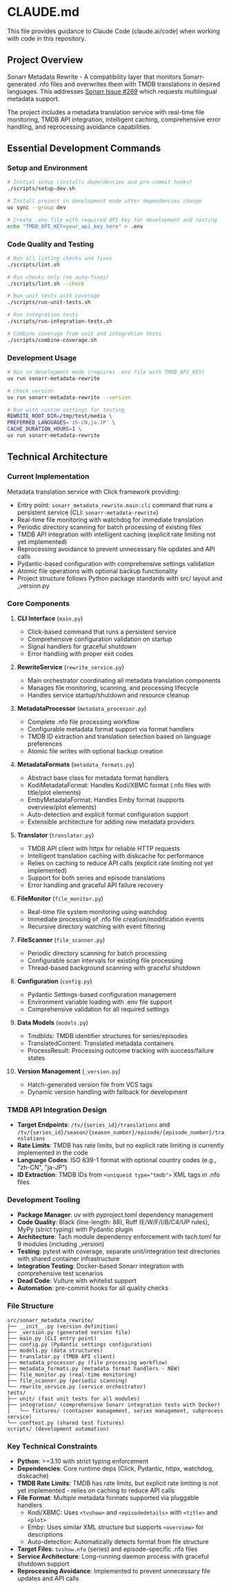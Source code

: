 # CLAUDE.md

This file provides guidance to Claude Code (claude.ai/code) when working with
code in this repository.

## Project Overview

Sonarr Metadata Rewrite - A compatibility layer that monitors
Sonarr-generated .nfo files and overwrites them with TMDB translations in
desired languages. This addresses [Sonarr Issue #269](
https://github.com/Sonarr/Sonarr/issues/269) which requests multilingual
metadata support.

The project includes a metadata translation service with real-time file
monitoring, TMDB API integration, intelligent caching, comprehensive error
handling, and reprocessing avoidance capabilities.

## Essential Development Commands

### Setup and Environment

```bash
# Initial setup (installs dependencies and pre-commit hooks)
./scripts/setup-dev.sh

# Install project in development mode after dependencies change
uv sync --group dev

# Create .env file with required API key for development and testing
echo "TMDB_API_KEY=your_api_key_here" > .env
```

### Code Quality and Testing

```bash
# Run all linting checks and fixes
./scripts/lint.sh

# Run checks only (no auto-fixes)
./scripts/lint.sh --check

# Run unit tests with coverage
./scripts/run-unit-tests.sh

# Run integration tests
./scripts/run-integration-tests.sh

# Combine coverage from unit and integration tests
./scripts/combine-coverage.sh
```

### Development Usage

```bash
# Run in development mode (requires .env file with TMDB_API_KEY)
uv run sonarr-metadata-rewrite

# Check version
uv run sonarr-metadata-rewrite --version

# Run with custom settings for testing
REWRITE_ROOT_DIR=/tmp/test/media \
PREFERRED_LANGUAGES='zh-CN,ja-JP' \
CACHE_DURATION_HOURS=1 \
uv run sonarr-metadata-rewrite
```

## Technical Architecture

### Current Implementation

Metadata translation service with Click framework providing:

- Entry point: `sonarr_metadata_rewrite.main:cli` command that runs a
  persistent service (CLI: `sonarr-metadata-rewrite`)
- Real-time file monitoring with watchdog for immediate translation
- Periodic directory scanning for batch processing of existing files
- TMDB API integration with intelligent caching (explicit rate limiting not
  yet implemented)
- Reprocessing avoidance to prevent unnecessary file updates and API calls
- Pydantic-based configuration with comprehensive settings validation
- Atomic file operations with optional backup functionality
- Project structure follows Python package standards with src/ layout and
  _version.py

### Core Components

1. **CLI Interface** (`main.py`)
   - Click-based command that runs a persistent service
   - Comprehensive configuration validation on startup
   - Signal handlers for graceful shutdown
   - Error handling with proper exit codes

2. **RewriteService** (`rewrite_service.py`)
   - Main orchestrator coordinating all metadata translation components
   - Manages file monitoring, scanning, and processing lifecycle
   - Handles service startup/shutdown and resource cleanup

3. **MetadataProcessor** (`metadata_processor.py`)
   - Complete .nfo file processing workflow
   - Configurable metadata format support via format handlers
   - TMDB ID extraction and translation selection based on language preferences
   - Atomic file writes with optional backup creation

4. **MetadataFormats** (`metadata_formats.py`)
   - Abstract base class for metadata format handlers
   - KodiMetadataFormat: Handles Kodi/XBMC format (.nfo files with title/plot elements)
   - EmbyMetadataFormat: Handles Emby format (supports overview/plot elements)
   - Auto-detection and explicit format configuration support
   - Extensible architecture for adding new metadata providers

5. **Translator** (`translator.py`)
   - TMDB API client with httpx for reliable HTTP requests
   - Intelligent translation caching with diskcache for performance
   - Relies on caching to reduce API calls (explicit rate limiting not yet implemented)
   - Support for both series and episode translations
   - Error handling and graceful API failure recovery

6. **FileMonitor** (`file_monitor.py`)
   - Real-time file system monitoring using watchdog
   - Immediate processing of .nfo file creation/modification events
   - Recursive directory watching with event filtering

6. **FileScanner** (`file_scanner.py`)
   - Periodic directory scanning for batch processing
   - Configurable scan intervals for existing file processing
   - Thread-based background scanning with graceful shutdown

7. **Configuration** (`config.py`)
   - Pydantic Settings-based configuration management
   - Environment variable loading with .env file support
   - Comprehensive validation for all required settings

8. **Data Models** (`models.py`)
   - TmdbIds: TMDB identifier structures for series/episodes
   - TranslatedContent: Translated metadata containers
   - ProcessResult: Processing outcome tracking with success/failure states

9. **Version Management** (`_version.py`)
   - Hatch-generated version file from VCS tags
   - Dynamic version handling with fallback for development

### TMDB API Integration Design

- **Target Endpoints**: `/tv/{series_id}/translations` and
  `/tv/{series_id}/season/{season_number}/episode/{episode_number}/translations`
- **Rate Limits**: TMDB has rate limits, but no explicit rate limiting is
  currently implemented in the code
- **Language Codes**: ISO 639-1 format with optional country codes (e.g.,
  "zh-CN", "ja-JP")
- **ID Extraction**: TMDB IDs from `<uniqueid type="tmdb">` XML tags in
  .nfo files

### Development Tooling

- **Package Manager**: uv with pyproject.toml dependency management
- **Code Quality**: Black (line-length: 88), Ruff (E/W/F/I/B/C4/UP rules),
  MyPy (strict typing) with Pydantic plugin
- **Architecture**: Tach module dependency enforcement with tach.toml for 9
  modules (including _version)
- **Testing**: pytest with coverage, separate unit/integration test
  directories with shared container infrastructure
- **Integration Testing**: Docker-based Sonarr integration with comprehensive
  test scenarios
- **Dead Code**: Vulture with whitelist support
- **Automation**: pre-commit hooks for all quality checks

### File Structure

```text
src/sonarr_metadata_rewrite/
├── __init__.py (version definition)
├── _version.py (generated version file)
├── main.py (CLI entry point)
├── config.py (Pydantic settings configuration)
├── models.py (data structures)
├── translator.py (TMDB API client)
├── metadata_processor.py (file processing workflow)
├── metadata_formats.py (metadata format handlers - NEW)
├── file_monitor.py (real-time monitoring)
├── file_scanner.py (periodic scanning)
└── rewrite_service.py (service orchestrator)
tests/
├── unit/ (fast unit tests for all modules)
├── integration/ (comprehensive Sonarr integration tests with Docker)
│   └── fixtures/ (container management, series management, subprocess service)
└── conftest.py (shared test fixtures)
scripts/ (development automation)
```

### Key Technical Constraints

- **Python**: >=3.10 with strict typing enforcement
- **Dependencies**: Core runtime deps (Click, Pydantic, httpx, watchdog,
  diskcache)
- **TMDB Rate Limits**: TMDB has rate limits, but explicit rate limiting is
  not yet implemented - relies on caching to reduce API calls
- **File Format**: Multiple metadata formats supported via pluggable handlers
  - Kodi/XBMC: Uses `<tvshow>` and `<episodedetails>` with `<title>` and `<plot>`
  - Emby: Uses similar XML structure but supports `<overview>` for descriptions
  - Auto-detection: Automatically detects format from file structure
- **Target Files**: `tvshow.nfo` (series) and episode-specific .nfo files
- **Service Architecture**: Long-running daemon process with graceful
  shutdown support
- **Reprocessing Avoidance**: Implemented to prevent unnecessary file
  updates and API calls
